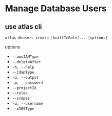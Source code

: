 # Manage Database Users

## use atlas cli

`atlas dbusers create [builtInRole]... [options] `

options

- `--awsIAMType`
- `--deleteAfter`
- `-h, --help`
- `--IdapType`
- `-o, --output`
- `-p, --password`
- `--projectId`
- `--roles`
- `--scopes`
- `-u, --username`
- `--x509Type`
